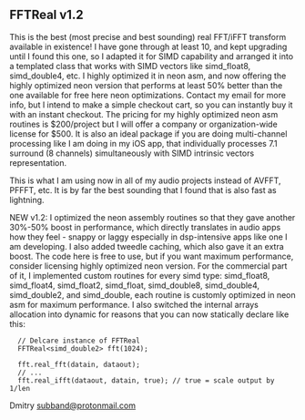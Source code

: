 FFTReal v1.2
------------

This is the best (most precise and best sounding) real FFT/iFFT transform available 
in existence! I have gone through at least 10, and kept upgrading until I found this 
one, so I adapted it for SIMD capability and arranged it into a templated class that
works with SIMD vectors like simd_float8, simd_double4, etc. I highly optimized it 
in neon asm, and now offering the highly optimized neon version that performs at least
50% better than the one available for free here neon optimizations. Contact my email 
for more info, but I intend to make a simple checkout cart, so you can instantly buy it 
with an instant checkout. The pricing for my highly optimized neon asm routines is 
$200/project but I will offer a company or organization-wide license for $500. It is also
an ideal package if you are doing multi-channel processing like I am doing in my iOS app,
that individually processes 7.1 surround (8 channels) simultaneously with SIMD intrinsic
vectors representation.

This is what I am using now in all of my audio projects instead of AVFFT, PFFFT,
etc. It is by far the best sounding that I found that is also fast as lightning.

NEW v1.2: I optimized the neon assembly routines so that they gave another 30%-50%
boost in performance, which directly translates in audio apps how they feel - snappy 
or laggy especially in dsp-intensive apps like one I am developing. I also added 
tweedle caching, which also gave it an extra boost. The code here is free to use, 
but if you want maximum performance, consider licensing highly optimized neon version. 
For the commercial part of it, I implemented custom routines for every simd type: 
simd_float8, simd_float4, simd_float2, simd_float, simd_double8, simd_double4, 
simd_double2, and simd_double, each routine is customly optimized in neon asm for 
maximum performance. I also switched the internal arrays allocation into dynamic 
for reasons that you can now statically declare like this:

      // Delcare instance of FFTReal
      FFTReal<simd_double2> fft(1024);

      fft.real_fft(datain, dataout);
      // ...
      fft.real_ifft(dataout, datain, true); // true = scale output by 1/len

Dmitry <subband@protonmail.com>
